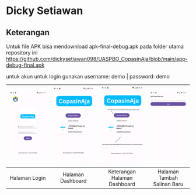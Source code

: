 # Dicky Setiawan
## Keterangan

Untuk file APK bisa mendownload apk-final-debug.apk pada folder utama repository ini
https://github.com/dickysetiawan098/UASPBO_CopasinAja/blob/main/app-debug-final.apk

untuk akun untuk login gunakan username: demo | password: demo

| ![Halaman Login](./Screenshot%20Aplikasi/Halaman%20Login.png) | ![Halaman Dashboard](./Screenshot%20Aplikasi/HalamanDashboard.png) | ![Keterangan Halaman Dashboard](./Screenshot%20Aplikasi/Keterangan%20Halaman%20Dashboard.png) | ![Halaman Tambah Salinan Baru](./Screenshot%20Aplikasi/Halaman%20Tambah%20Salinan%20Baru.png) |
|:------------------------------------------------------------:|:----------------------------------------------------------------:|:--------------------------------------------------------------------:|:--------------------------------------------------------------:|
| Halaman Login | Halaman Dashboard | Keterangan Halaman Dashboard | Halaman Tambah Salinan Baru |


